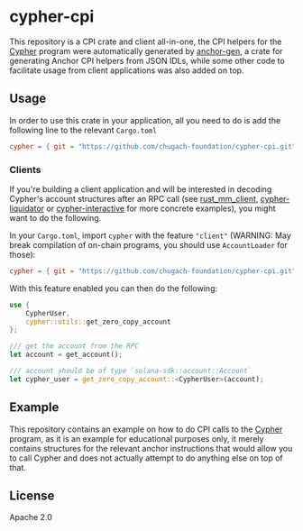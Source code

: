 # cypher-cpi

This repository is a CPI crate and client all-in-one, the CPI helpers for the [Cypher](https://github.com/chugach-foundation/) program were automatically generated by [anchor-gen](https://github.com/saber-hq/anchor-gen), a crate for generating Anchor CPI helpers from JSON IDLs, while some other code to facilitate usage from client applications was also added on top.

## Usage

In order to use this crate in your application, all you need to do is add the following line to the relevant `Cargo.toml`

```toml
cypher = { git = "https://github.com/chugach-foundation/cypher-cpi.git", rev = "c6e9f07" }
```

### Clients

If you're building a client application and will be interested in decoding Cypher's account structures after an RPC call (see [rust_mm_client](https://github.com/chugach-foundation/market-making/tree/master/rust_mm_client), [cypher-liquidator](https://github.com/chugach-foundation/cypher-liquidator.git) or [cypher-interactive](https://github.com/murlokito/cypher-interactive.git) for more concrete examples), you might want to do the following.

In your `Cargo.toml`, import `cypher` with the feature `"client"` (WARNING: May break compilation of on-chain programs, you should use `AccountLoader` for those):

```toml
cypher = { git = "https://github.com/chugach-foundation/cypher-cpi.git", rev = "c6e9f07", features = [ "client" ] }
```

With this feature enabled you can then do the following:

```rust
use {
    CypherUser,
    cypher::utils::get_zero_copy_account
};

/// get the account from the RPC
let account = get_account();

/// account should be of type `solana-sdk::account::Account`
let cypher_user = get_zero_copy_account::<CypherUser>(account);
```


## Example

This repository contains an example on how to do CPI calls to the [Cypher](https://github.com/chugach-foundation/) program, as it is an example for educational purposes only, it merely contains structures for the relevant anchor instructions that would allow you to call Cypher and does not actually attempt to do anything else on top of that.

## License

Apache 2.0